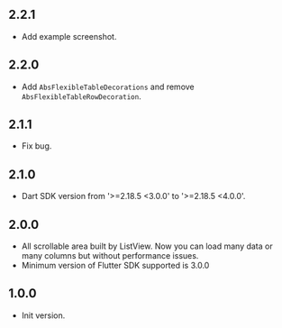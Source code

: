 ## 2.2.1

* Add example screenshot.


## 2.2.0

* Add `AbsFlexibleTableDecorations` and remove `AbsFlexibleTableRowDecoration`.


## 2.1.1

* Fix bug.


## 2.1.0

* Dart SDK version from '>=2.18.5 <3.0.0' to '>=2.18.5 <4.0.0'. 


## 2.0.0

* All scrollable area built by ListView. Now you can load many data or many columns but without performance issues.
* Minimum version of Flutter SDK supported is 3.0.0


## 1.0.0

* Init version.
